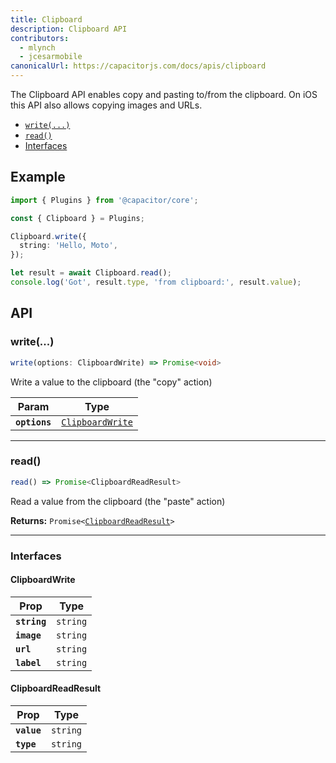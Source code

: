 ```yaml
---
title: Clipboard
description: Clipboard API
contributors:
  - mlynch
  - jcesarmobile
canonicalUrl: https://capacitorjs.com/docs/apis/clipboard
---
```


<plugin-platforms platforms="pwa,ios,android"></plugin-platforms>

The Clipboard API enables copy and pasting to/from the clipboard. On iOS this API also allows
copying images and URLs.

- [`write(...)`](#write)
- [`read()`](#read)
- [Interfaces](#interfaces)

## Example

```typescript
import { Plugins } from '@capacitor/core';

const { Clipboard } = Plugins;

Clipboard.write({
  string: 'Hello, Moto',
});

let result = await Clipboard.read();
console.log('Got', result.type, 'from clipboard:', result.value);
```

## API

### write(...)

```typescript
write(options: ClipboardWrite) => Promise<void>
```

Write a value to the clipboard (the "copy" action)

| Param         | Type                                                      |
| ------------- | --------------------------------------------------------- |
| **`options`** | <code><a href="#clipboardwrite">ClipboardWrite</a></code> |

---

### read()

```typescript
read() => Promise<ClipboardReadResult>
```

Read a value from the clipboard (the "paste" action)

**Returns:** <code>Promise&lt;<a href="#clipboardreadresult">ClipboardReadResult</a>&gt;</code>

---

### Interfaces

#### ClipboardWrite

| Prop         | Type                |
| ------------ | ------------------- |
| **`string`** | <code>string</code> |
| **`image`**  | <code>string</code> |
| **`url`**    | <code>string</code> |
| **`label`**  | <code>string</code> |

#### ClipboardReadResult

| Prop        | Type                |
| ----------- | ------------------- |
| **`value`** | <code>string</code> |
| **`type`**  | <code>string</code> |
